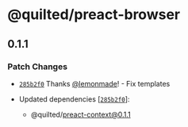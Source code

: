 # @quilted/preact-browser

## 0.1.1

### Patch Changes

- [`285b2f0`](https://github.com/lemonmade/quilt/commit/285b2f083bfc6fe81db35e2950c8b3ae846486d3) Thanks [@lemonmade](https://github.com/lemonmade)! - Fix templates

- Updated dependencies [[`285b2f0`](https://github.com/lemonmade/quilt/commit/285b2f083bfc6fe81db35e2950c8b3ae846486d3)]:
  - @quilted/preact-context@0.1.1
